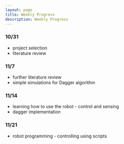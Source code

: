 ```yaml
---
layout: page
title: Weekly Progress
description: Weekly Progress
---
```


### 10/31

- project selection
- literature review

### 11/7

- further literature review
- simple simulations for Dagger algorithm

### 11/14

- learning how to use the robot - control and sensing
- dagger implementation

### 11/21

- robot programming - controlling using scripts

